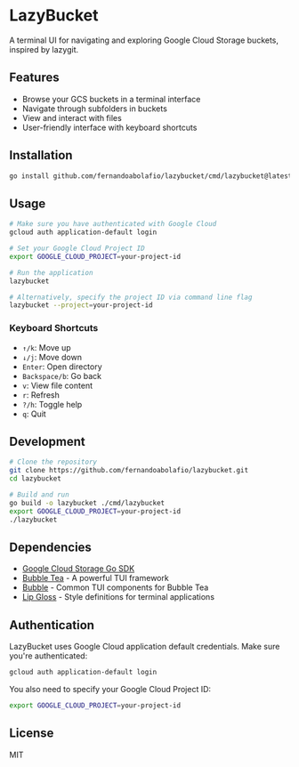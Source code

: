 # LazyBucket

A terminal UI for navigating and exploring Google Cloud Storage buckets, inspired by lazygit.

## Features

- Browse your GCS buckets in a terminal interface
- Navigate through subfolders in buckets
- View and interact with files
- User-friendly interface with keyboard shortcuts

## Installation

```bash
go install github.com/fernandoabolafio/lazybucket/cmd/lazybucket@latest
```

## Usage

```bash
# Make sure you have authenticated with Google Cloud
gcloud auth application-default login

# Set your Google Cloud Project ID
export GOOGLE_CLOUD_PROJECT=your-project-id

# Run the application
lazybucket

# Alternatively, specify the project ID via command line flag
lazybucket --project=your-project-id
```

### Keyboard Shortcuts

- `↑/k`: Move up
- `↓/j`: Move down
- `Enter`: Open directory
- `Backspace/b`: Go back
- `v`: View file content
- `r`: Refresh
- `?/h`: Toggle help
- `q`: Quit

## Development

```bash
# Clone the repository
git clone https://github.com/fernandoabolafio/lazybucket.git
cd lazybucket

# Build and run
go build -o lazybucket ./cmd/lazybucket
export GOOGLE_CLOUD_PROJECT=your-project-id
./lazybucket
```

## Dependencies

- [Google Cloud Storage Go SDK](https://pkg.go.dev/cloud.google.com/go/storage)
- [Bubble Tea](https://github.com/charmbracelet/bubbletea) - A powerful TUI framework
- [Bubble](https://github.com/charmbracelet/bubbles) - Common TUI components for Bubble Tea
- [Lip Gloss](https://github.com/charmbracelet/lipgloss) - Style definitions for terminal applications

## Authentication

LazyBucket uses Google Cloud application default credentials. Make sure you're authenticated:

```bash
gcloud auth application-default login
```

You also need to specify your Google Cloud Project ID:

```bash
export GOOGLE_CLOUD_PROJECT=your-project-id
```

## License

MIT
